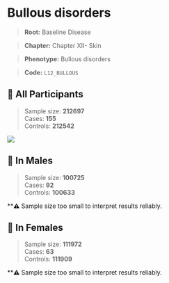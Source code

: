 # Bullous disorders

> **Root:** Baseline Disease  

> **Chapter:** Chapter XII- Skin  

> **Phenotype:** Bullous disorders  

> **Code:** `L12_BULLOUS`

## 🧪 All Participants  
> Sample size: **212697**  
> Cases: **155**  
> Controls: **212542**
<img src="/Disease/Figures/ALL/Incidence/L12_BULLOUS.png"/>
<CsvTable src="/Disease_Data/ALL/Incidence/COX_L12_BULLOUS.csv" label="🔍 View full results" />

## 👨 In Males  
> Sample size: **100725**  
> Cases: **92**  
> Controls: **100633**

**⚠️ Sample size too small to interpret results reliably.


## 👩 In Females  
> Sample size: **111972**  
> Cases: **63**  
> Controls: **111909**

**⚠️ Sample size too small to interpret results reliably.

